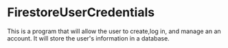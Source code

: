 # FirestoreUserCredentials
This is a program that will allow the user to create,log in, and manage an an account. It will store the user's information in a database.
